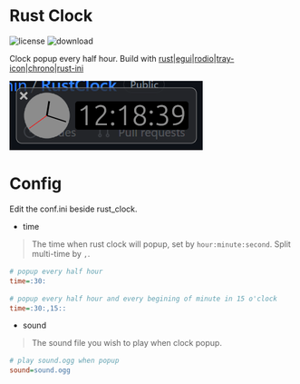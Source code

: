 # Rust Clock
![license](https://img.shields.io/badge/license-MIT-red.svg)
![download](https://img.shields.io/github/downloads/hoothin/RustClock/total)

Clock popup every half hour. Build with [rust](https://github.com/rust-lang/rust)|[egui](https://github.com/emilk/egui/)|[rodio](https://github.com/RustAudio/rodio)|[tray-icon](https://github.com/tauri-apps/tray-icon)|[chrono](https://github.com/chronotope/chrono)|[rust-ini](https://github.com/zonyitoo/rust-ini)

![example](pic.png)
# Config
Edit the conf.ini beside rust_clock.
+ time
> The time when rust clock will popup, set by `hour:minute:second`. Split multi-time by `,`.
``` ini
# popup every half hour
time=:30:
```
``` ini
# popup every half hour and every begining of minute in 15 o'clock
time=:30:,15::
```
+ sound
> The sound file you wish to play when clock popup.
``` ini
# play sound.ogg when popup
sound=sound.ogg
```
